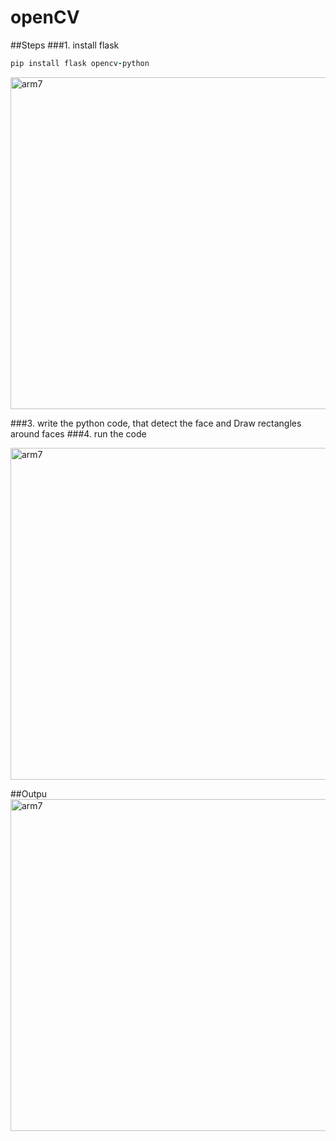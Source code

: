# openCV

##Steps
###1. install flask
```ruby
pip install flask opencv-python
```

<img width="531" alt="arm7" src="https://github.com/user-attachments/assets/1c0df804-222e-4a78-a4ec-da7c3381806f">

###3. write the python code, that detect the face and Draw rectangles around faces
###4. run the code

<img width="531" alt="arm7" src="https://github.com/user-attachments/assets/3fb3f6c1-8740-4935-b969-64918f30c2e8">

##Outpu
<img width="531" alt="arm7" src="https://github.com/user-attachments/assets/2641dae6-bd4e-4daf-8f84-99fbfa386eb5">
